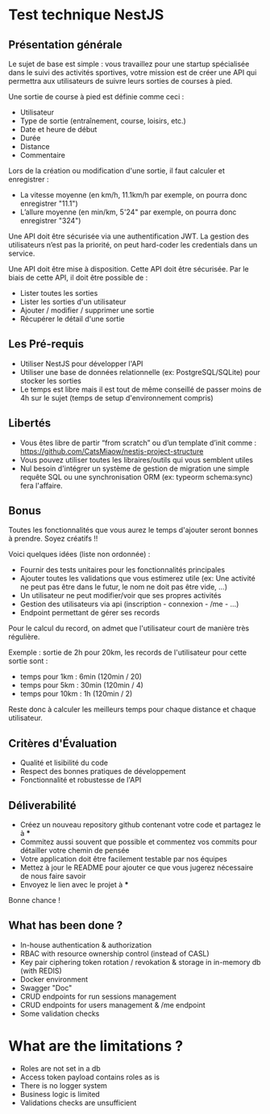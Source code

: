 # Test technique NestJS

## Présentation générale

Le sujet de base est simple : vous travaillez pour une startup spécialisée dans le suivi des activités sportives, votre mission est de créer une API qui permettra aux utilisateurs de suivre leurs sorties de courses à pied.

Une sortie de course à pied est définie comme ceci :

- Utilisateur
- Type de sortie (entraînement, course, loisirs, etc.)
- Date et heure de début
- Durée
- Distance
- Commentaire

Lors de la création ou modification d'une sortie, il faut calculer et enregistrer :

- La vitesse moyenne (en km/h, 11.1km/h par exemple, on pourra donc enregistrer "11.1")
- L’allure moyenne (en min/km, 5'24" par exemple, on pourra donc enregistrer "324")

Une API doit être sécurisée via une authentification JWT. La gestion des utilisateurs n’est pas la priorité, on peut hard-coder les credentials dans un service.

Une API doit être mise à disposition. Cette API doit être sécurisée. Par le biais de cette API, il doit être possible de :

- Lister toutes les sorties
- Lister les sorties d'un utilisateur
- Ajouter / modifier / supprimer une sortie
- Récupérer le détail d'une sortie

## Les Pré-requis

- Utiliser NestJS pour développer l'API
- Utiliser une base de données relationnelle (ex: PostgreSQL/SQLite) pour stocker les sorties
- Le temps est libre mais il est tout de même conseillé de passer moins de 4h sur le sujet (temps de setup d'environnement compris)

## Libertés

- Vous êtes libre de partir “from scratch” ou d’un template d’init comme : https://github.com/CatsMiaow/nestjs-project-structure
- Vous pouvez utiliser toutes les libraires/outils qui vous semblent utiles
- Nul besoin d'intégrer un système de gestion de migration une simple requête SQL ou une synchronisation ORM (ex: typeorm schema:sync) fera l'affaire.

## Bonus

Toutes les fonctionnalités que vous aurez le temps d'ajouter seront bonnes à prendre. Soyez créatifs !!

Voici quelques idées (liste non ordonnée) :

- Fournir des tests unitaires pour les fonctionnalités principales
- Ajouter toutes les validations que vous estimerez utile (ex: Une activité ne peut pas être dans le futur, le nom ne doit pas être vide, …)
- Un utilisateur ne peut modifier/voir que ses propres activités
- Gestion des utilisateurs via api (inscription - connexion - /me - …)
- Endpoint permettant de gérer ses records

Pour le calcul du record, on admet que l'utilisateur court de manière très régulière.

Exemple : sortie de 2h pour 20km, les records de l'utilisateur pour cette sortie sont :

- temps pour 1km : 6min (120min / 20)
- temps pour 5km : 30min (120min / 4)
- temps pour 10km : 1h (120min / 2)

Reste donc à calculer les meilleurs temps pour chaque distance et chaque utilisateur.

## Critères d'Évaluation

- Qualité et lisibilité du code
- Respect des bonnes pratiques de développement
- Fonctionnalité et robustesse de l'API

## Déliverabilité

- Créez un nouveau repository github contenant votre code et partagez le à **\***
- Commitez aussi souvent que possible et commentez vos commits pour détailler votre chemin de pensée
- Votre application doit être facilement testable par nos équipes
- Mettez à jour le README pour ajouter ce que vous jugerez nécessaire de nous faire savoir
- Envoyez le lien avec le projet à **\***

Bonne chance !

## What has been done ?

- In-house authentication & authorization
- RBAC with resource ownership control (instead of CASL)
- Key pair ciphering token rotation / revokation & storage in in-memory db (with REDIS)
- Docker environment
- Swagger "Doc"
- CRUD endpoints for run sessions management
- CRUD endpoints for users management & /me endpoint
- Some validation checks

# What are the limitations ?

- Roles are not set in a db
- Access token payload contains roles as is
- There is no logger system
- Business logic is limited
- Validations checks are unsufficient
